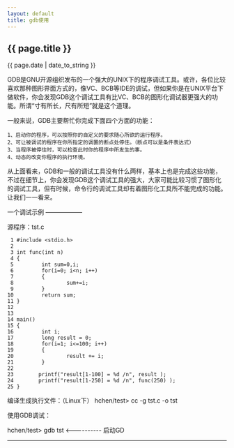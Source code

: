```yaml
---
layout: default
title: gdb使用
---
```

<h2>{{ page.title }}</h2>
<p>{{ page.date | date_to_string }}</p>

GDB是GNU开源组织发布的一个强大的UNIX下的程序调试工具。或许，各位比较喜欢那种图形界面方式的，像VC、BCB等IDE的调试，但如果你是在UNIX平台下做软件，你会发现GDB这个调试工具有比VC、BCB的图形化调试器更强大的功能。所谓“寸有所长，尺有所短”就是这个道理。

一般来说，GDB主要帮忙你完成下面四个方面的功能：

    1、启动你的程序，可以按照你的自定义的要求随心所欲的运行程序。
    2、可让被调试的程序在你所指定的调置的断点处停住。（断点可以是条件表达式）
    3、当程序被停住时，可以检查此时你的程序中所发生的事。
    4、动态的改变你程序的执行环境。

从上面看来，GDB和一般的调试工具没有什么两样，基本上也是完成这些功能，不过在细节上，你会发现GDB这个调试工具的强大，大家可能比较习惯了图形化的调试工具，但有时候，命令行的调试工具却有着图形化工具所不能完成的功能。让我们一一看来。


一个调试示例
——————

源程序：tst.c

     1 #include <stdio.h>
     2
     3 int func(int n)
     4 {
     5         int sum=0,i;
     6         for(i=0; i<n; i++)
     7         {
     8                 sum+=i;
     9         }
    10         return sum;
    11 }
    12
    13
    14 main()
    15 {
    16         int i;
    17         long result = 0;
    18         for(i=1; i<=100; i++)
    19         {
    20                 result += i;
    21         }
    22
    23        printf("result[1-100] = %d /n", result );
    24        printf("result[1-250] = %d /n", func(250) );
    25 }

编译生成执行文件：（Linux下）
    hchen/test> cc -g tst.c -o tst

使用GDB调试：

hchen/test> gdb tst  <---------- 启动GD
<!-- UY BEGIN -->
<div>
<div id="uyan_frame"></div>
<script type="text/javascript" src="http://v2.uyan.cc/code/uyan.js"></script>
<!-- UY END -->
</div>
<hr/>
